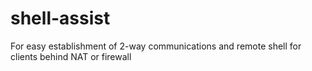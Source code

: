# shell-assist
For easy establishment of 2-way communications and remote shell for clients behind NAT or firewall
